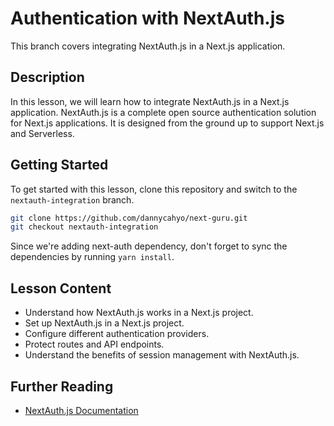 # Authentication with NextAuth.js

This branch covers integrating NextAuth.js in a Next.js application.

## Description

In this lesson, we will learn how to integrate NextAuth.js in a Next.js application. NextAuth.js is a complete open source authentication solution for Next.js applications. It is designed from the ground up to support Next.js and Serverless.

## Getting Started

To get started with this lesson, clone this repository and switch to the `nextauth-integration` branch.

```bash
git clone https://github.com/dannycahyo/next-guru.git
git checkout nextauth-integration
```

Since we're adding next-auth dependency, don't forget to sync the dependencies by running `yarn install`.

## Lesson Content

- Understand how NextAuth.js works in a Next.js project.
- Set up NextAuth.js in a Next.js project.
- Configure different authentication providers.
- Protect routes and API endpoints.
- Understand the benefits of session management with NextAuth.js.

## Further Reading

- [NextAuth.js Documentation](https://next-auth.js.org/)
